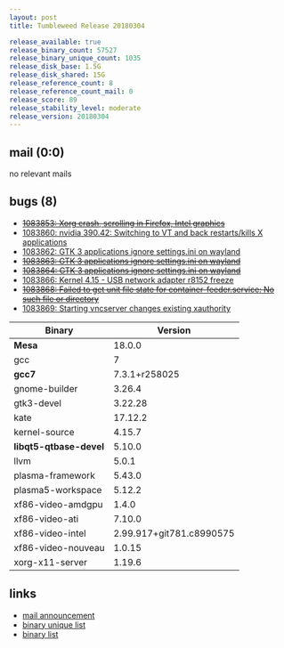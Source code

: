 ```yaml
---
layout: post
title: Tumbleweed Release 20180304

release_available: true
release_binary_count: 57527
release_binary_unique_count: 1035
release_disk_base: 1.5G
release_disk_shared: 15G
release_reference_count: 8
release_reference_count_mail: 0
release_score: 89
release_stability_level: moderate
release_version: 20180304
---
```


## mail (0:0)

no relevant mails

## bugs (8)

<!--more-->

- ~~[1083853: Xorg crash, scrolling in Firefox, Intel graphics](https://bugzilla.opensuse.org/show_bug.cgi?id=1083853)~~
- [1083860: nvidia 390.42: Switching to VT and back restarts/kills X applications](https://bugzilla.opensuse.org/show_bug.cgi?id=1083860)
- [1083862: GTK 3 applications ignore settings.ini on wayland](https://bugzilla.opensuse.org/show_bug.cgi?id=1083862)
- ~~[1083863: GTK 3 applications ignore settings.ini on wayland](https://bugzilla.opensuse.org/show_bug.cgi?id=1083863)~~
- ~~[1083864: GTK 3 applications ignore settings.ini on wayland](https://bugzilla.opensuse.org/show_bug.cgi?id=1083864)~~
- [1083866: Kernel 4.15 - USB network adapter r8152 freeze](https://bugzilla.opensuse.org/show_bug.cgi?id=1083866)
- ~~[1083868: Failed to get unit file state for container-feeder.service: No such file or directory](https://bugzilla.opensuse.org/show_bug.cgi?id=1083868)~~
- [1083869: Starting vncserver changes existing xauthority](https://bugzilla.opensuse.org/show_bug.cgi?id=1083869)

Binary | Version
--- | ---
**Mesa** | 18.0.0
gcc | 7
**gcc7** | 7.3.1+r258025
gnome-builder | 3.26.4
gtk3-devel | 3.22.28
kate | 17.12.2
kernel-source | 4.15.7
**libqt5-qtbase-devel** | 5.10.0
llvm | 5.0.1
plasma-framework | 5.43.0
plasma5-workspace | 5.12.2
xf86-video-amdgpu | 1.4.0
xf86-video-ati | 7.10.0
xf86-video-intel | 2.99.917+git781.c8990575
xf86-video-nouveau | 1.0.15
xorg-x11-server | 1.19.6

## links

- [mail announcement](https://lists.opensuse.org/opensuse-factory/2018-03/msg00078.html)
- [binary unique list](http://download.tumbleweed.boombatower.com/20180304/rpm.unique.list)
- [binary list](http://download.tumbleweed.boombatower.com/20180304/rpm.list)
